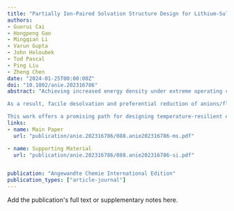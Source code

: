 ```yaml
---
title: "Partially Ion‐Paired Solvation Structure Design for Lithium‐Sulfur Batteries under Extreme Operating Conditions"
authors:
- Guorui Cai
- Hongpeng Gao
- Mingqian Li
- Varun Gupta
- John Holoubek
- Tod Pascal
- Ping Liu
- Zheng Chen
date: "2024-01-25T00:00:00Z"
doi: "10.1002/anie.202316786"
abstract: "Achieving increased energy density under extreme operating conditions remains a major challenge in rechargeable batteries. Herein, we demonstrate an all-fluorinated ester-based electrolyte comprising partially fluorinated carboxylate and carbonate esters. This electrolyte exhibits temperature-resilient physicochemical properties and moderate ion-paired solvation, leading to a half solvent-separated and half contact-ion pair in a sole electrolyte.

As a result, facile desolvation and preferential reduction of anions/fluorinated co-solvents for LiF-dominated interphases are achieved without compromising ionic conductivity (>1 mS cm⁻¹ even at −40 °C). These advantageous features were found to apply to both lithium metal and sulfur-based electrodes even under extreme operating conditions, allowing stable cycling of Li || sulfurized polyacrylonitrile (SPAN) full cells with high SPAN loading (>3.5 mAh cm⁻²) and thin Li anode (50 μm) at −40, 23, and 50 °C.

This work offers a promising path for designing temperature-resilient electrolytes to support high energy density Li metal batteries operating in extreme conditions."
links:
- name: Main Paper
  url: "publication/anie.202316786/088.anie202316786-ms.pdf"

- name: Supporting Material
  url: "publication/anie.202316786/088.anie202316786-si.pdf"


publication: "Angewandte Chemie International Edition"
publication_types: ["article-journal"]
---
```


Add the publication's full text or supplementary notes here.
